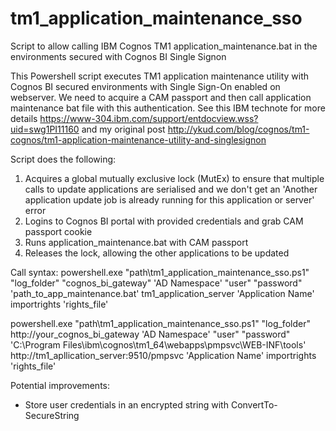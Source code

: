 # tm1_application_maintenance_sso
Script to allow calling IBM Cognos TM1 application_maintenance.bat in the environments secured with Cognos BI Single Signon

This Powershell script executes TM1 application maintenance utility with Cognos BI  secured environments with Single Sign-On enabled on webserver. We need to acquire a CAM passport and then call application maintenance bat file with this authentication.
See this IBM technote for more details
https://www-304.ibm.com/support/entdocview.wss?uid=swg1PI11160
and my original post
http://ykud.com/blog/cognos/tm1-cognos/tm1-application-maintenance-utility-and-singlesignon


Script does the following:
1) Acquires a global mutually exclusive lock (MutEx) to ensure that multiple calls to update applications are serialised and we don't get an 'Another application update job is already running for this application or server' error
2) Logins to Cognos BI portal with provided credentials and grab CAM passport cookie
3) Runs application_maintenance.bat with CAM passport
4) Releases the lock, allowing the other applications to be updated

Call syntax:
powershell.exe "path\tm1_application_maintenance_sso.ps1" "log_folder\" "cognos_bi_gateway" 'AD Namespace' "user" "password" 'path_to_app_maintenance.bat' tm1_application_server  'Application Name'  importrights  'rights_file'

powershell.exe "path\tm1_application_maintenance_sso.ps1" "log_folder\" http://your_cognos_bi_gateway 'AD Namespace' "user" "password" 'C:\Program Files\ibm\cognos\tm1_64\webapps\pmpsvc\WEB-INF\tools\' http://tm1_apllication_server:9510/pmpsvc  'Application Name'  importrights  'rights_file'

Potential improvements:
- Store user credentials in an encrypted string with ConvertTo-SecureString

